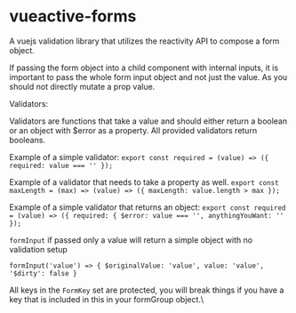# vueactive-forms
A vuejs validation library that utilizes the reactivity API to compose a form object.


If passing the form object into a child component with internal inputs, it is important to pass the whole form input object and not just the value. As you should not directly mutate a prop value.


Validators:

Validators are functions that take a value and should either return a boolean or an object with $error as a property. All provided validators return booleans.

Example of a simple validator:
```export const required = (value) => ({ required: value === '' });```

Example of a validator that needs to take a property as well. 
```export const maxLength = (max) => (value) => ({ maxLength: value.length > max });```

Example of a simple validator that returns an object:
```export const required = (value) => ({ required: { $error: value === '', anythingYouWant: '' });```


`formInput` if passed only a value will return a simple object with no validation setup

```
formInput('value') => { $originalValue: 'value', value: 'value', '$dirty': false }
```


All keys in the `FormKey` set are protected, you will break things if you have a key that is included in this in your formGroup object.\